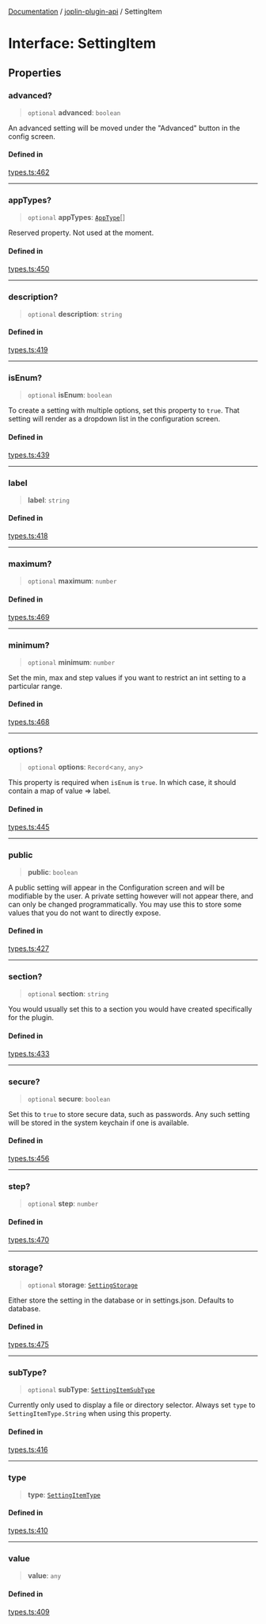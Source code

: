 [Documentation](../../packages.md) / [joplin-plugin-api](../index.md) / SettingItem

# Interface: SettingItem

## Properties

### advanced?

> `optional` **advanced**: `boolean`

An advanced setting will be moved under the "Advanced" button in the
config screen.

#### Defined in

[types.ts:462](https://github.com/rxliuli/joplin-utils/blob/485409801cf7c952cfefe9e29020115fe6abec36/packages/joplin-plugin-api/src/types.ts#L462)

---

### appTypes?

> `optional` **appTypes**: [`AppType`](../enumerations/AppType.md)[]

Reserved property. Not used at the moment.

#### Defined in

[types.ts:450](https://github.com/rxliuli/joplin-utils/blob/485409801cf7c952cfefe9e29020115fe6abec36/packages/joplin-plugin-api/src/types.ts#L450)

---

### description?

> `optional` **description**: `string`

#### Defined in

[types.ts:419](https://github.com/rxliuli/joplin-utils/blob/485409801cf7c952cfefe9e29020115fe6abec36/packages/joplin-plugin-api/src/types.ts#L419)

---

### isEnum?

> `optional` **isEnum**: `boolean`

To create a setting with multiple options, set this property to `true`.
That setting will render as a dropdown list in the configuration screen.

#### Defined in

[types.ts:439](https://github.com/rxliuli/joplin-utils/blob/485409801cf7c952cfefe9e29020115fe6abec36/packages/joplin-plugin-api/src/types.ts#L439)

---

### label

> **label**: `string`

#### Defined in

[types.ts:418](https://github.com/rxliuli/joplin-utils/blob/485409801cf7c952cfefe9e29020115fe6abec36/packages/joplin-plugin-api/src/types.ts#L418)

---

### maximum?

> `optional` **maximum**: `number`

#### Defined in

[types.ts:469](https://github.com/rxliuli/joplin-utils/blob/485409801cf7c952cfefe9e29020115fe6abec36/packages/joplin-plugin-api/src/types.ts#L469)

---

### minimum?

> `optional` **minimum**: `number`

Set the min, max and step values if you want to restrict an int setting
to a particular range.

#### Defined in

[types.ts:468](https://github.com/rxliuli/joplin-utils/blob/485409801cf7c952cfefe9e29020115fe6abec36/packages/joplin-plugin-api/src/types.ts#L468)

---

### options?

> `optional` **options**: `Record`\<`any`, `any`\>

This property is required when `isEnum` is `true`. In which case, it
should contain a map of value => label.

#### Defined in

[types.ts:445](https://github.com/rxliuli/joplin-utils/blob/485409801cf7c952cfefe9e29020115fe6abec36/packages/joplin-plugin-api/src/types.ts#L445)

---

### public

> **public**: `boolean`

A public setting will appear in the Configuration screen and will be
modifiable by the user. A private setting however will not appear there,
and can only be changed programmatically. You may use this to store some
values that you do not want to directly expose.

#### Defined in

[types.ts:427](https://github.com/rxliuli/joplin-utils/blob/485409801cf7c952cfefe9e29020115fe6abec36/packages/joplin-plugin-api/src/types.ts#L427)

---

### section?

> `optional` **section**: `string`

You would usually set this to a section you would have created
specifically for the plugin.

#### Defined in

[types.ts:433](https://github.com/rxliuli/joplin-utils/blob/485409801cf7c952cfefe9e29020115fe6abec36/packages/joplin-plugin-api/src/types.ts#L433)

---

### secure?

> `optional` **secure**: `boolean`

Set this to `true` to store secure data, such as passwords. Any such
setting will be stored in the system keychain if one is available.

#### Defined in

[types.ts:456](https://github.com/rxliuli/joplin-utils/blob/485409801cf7c952cfefe9e29020115fe6abec36/packages/joplin-plugin-api/src/types.ts#L456)

---

### step?

> `optional` **step**: `number`

#### Defined in

[types.ts:470](https://github.com/rxliuli/joplin-utils/blob/485409801cf7c952cfefe9e29020115fe6abec36/packages/joplin-plugin-api/src/types.ts#L470)

---

### storage?

> `optional` **storage**: [`SettingStorage`](../enumerations/SettingStorage.md)

Either store the setting in the database or in settings.json. Defaults to database.

#### Defined in

[types.ts:475](https://github.com/rxliuli/joplin-utils/blob/485409801cf7c952cfefe9e29020115fe6abec36/packages/joplin-plugin-api/src/types.ts#L475)

---

### subType?

> `optional` **subType**: [`SettingItemSubType`](../enumerations/SettingItemSubType.md)

Currently only used to display a file or directory selector. Always set
`type` to `SettingItemType.String` when using this property.

#### Defined in

[types.ts:416](https://github.com/rxliuli/joplin-utils/blob/485409801cf7c952cfefe9e29020115fe6abec36/packages/joplin-plugin-api/src/types.ts#L416)

---

### type

> **type**: [`SettingItemType`](../enumerations/SettingItemType.md)

#### Defined in

[types.ts:410](https://github.com/rxliuli/joplin-utils/blob/485409801cf7c952cfefe9e29020115fe6abec36/packages/joplin-plugin-api/src/types.ts#L410)

---

### value

> **value**: `any`

#### Defined in

[types.ts:409](https://github.com/rxliuli/joplin-utils/blob/485409801cf7c952cfefe9e29020115fe6abec36/packages/joplin-plugin-api/src/types.ts#L409)
